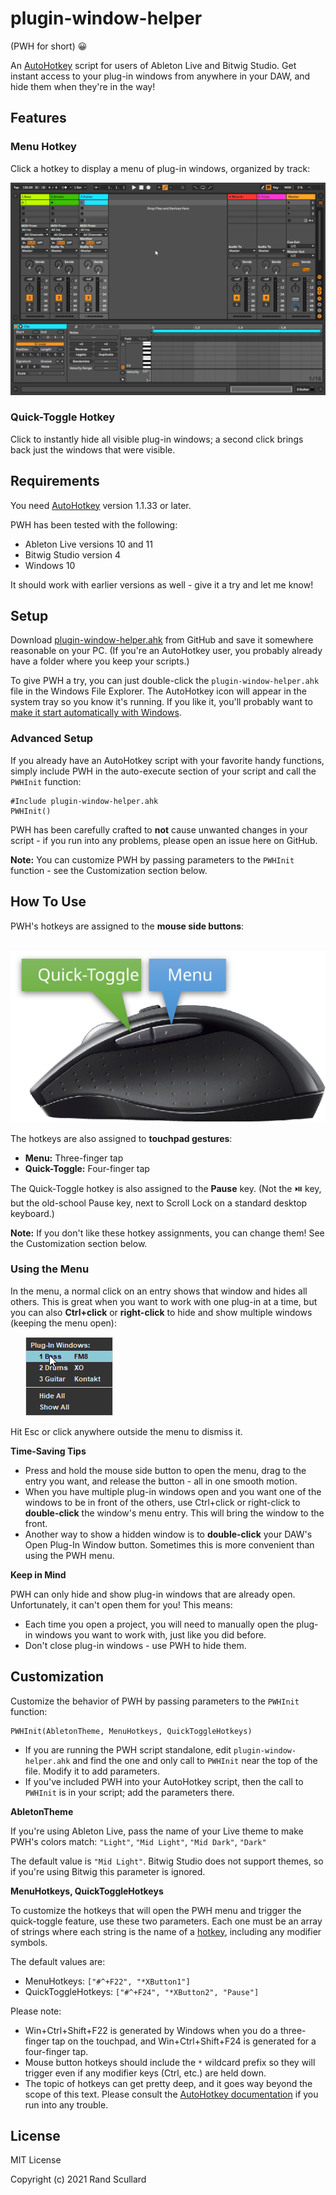 # plugin-window-helper

(PWH for short) 😀

An [AutoHotkey](https://www.autohotkey.com/) script for users of Ableton Live and Bitwig Studio. Get
instant access to your plug-in windows from anywhere in your DAW, and hide them when they're in the
way!

## Features

### Menu Hotkey

Click a hotkey to display a menu of plug-in windows, organized by track:

![Menu Animation](readme/menu.gif)

### Quick-Toggle Hotkey

Click to instantly hide all visible plug-in windows; a second click brings back just the windows
that were visible.

## Requirements

You need [AutoHotkey](https://www.autohotkey.com/download/) version 1.1.33 or later.

PWH has been tested with the following:

- Ableton Live versions 10 and 11
- Bitwig Studio version 4
- Windows 10

It should work with earlier versions as well - give it a try and let me know!

## Setup

Download
[plugin-window-helper.ahk](https://raw.githubusercontent.com/RandScullard/plugin-window-helper/master/plugin-window-helper.ahk)
from GitHub and save it somewhere reasonable on your PC. (If you're an AutoHotkey user, you probably
already have a folder where you keep your scripts.)

To give PWH a try, you can just double-click the `plugin-window-helper.ahk` file in the Windows File
Explorer. The AutoHotkey icon will appear in the system tray so you know it's running. If you like
it, you'll probably want to [make it start automatically with
Windows](https://www.autohotkey.com/docs/FAQ.htm#Startup).

### Advanced Setup

If you already have an AutoHotkey script with your favorite handy functions, simply
include PWH in the auto-execute section of your script and call the `PWHInit` function:

    #Include plugin-window-helper.ahk
    PWHInit()

PWH has been carefully crafted to **not** cause unwanted changes in your script - if you run into
any problems, please open an issue here on GitHub.

**Note:** You can customize PWH by passing parameters to the `PWHInit` function - see the
Customization section below.

## How To Use

PWH's hotkeys are assigned to the **mouse side buttons**:

&nbsp;&nbsp;&nbsp;&nbsp;&nbsp;&nbsp;![Mouse](readme/mouse.svg)

The hotkeys are also assigned to **touchpad gestures**:

- **Menu:** Three-finger tap
- **Quick-Toggle:** Four-finger tap

The Quick-Toggle hotkey is also assigned to the **Pause** key. (Not the ⏯️ key, but the old-school
Pause key, next to Scroll Lock on a standard desktop keyboard.)

**Note:** If you don't like these hotkey assignments, you can change them! See the Customization
section below.

### Using the Menu

In the menu, a normal click on an entry shows that window and hides all others. This is great when
you want to work with one plug-in at a time, but you can also **Ctrl+click** or **right-click** to
hide and show multiple windows (keeping the menu open):

&nbsp;&nbsp;&nbsp;&nbsp;&nbsp;&nbsp;![Menu Animation](readme/menu-multi.gif)

Hit Esc or click anywhere outside the menu to dismiss it.

**Time-Saving Tips** 

- Press and hold the mouse side button to open the menu, drag to the entry you want, and release the
    button - all in one smooth motion.
- When you have multiple plug-in windows open and you want one of the windows to be in front of the
     others, use Ctrl+click or right-click to **double-click** the window's menu entry. This will
     bring the window to the front.
- Another way to show a hidden window is to **double-click** your DAW's Open Plug-In Window button.
     Sometimes this is more convenient than using the PWH menu.

**Keep in Mind**

PWH can only hide and show plug-in windows that are already open. Unfortunately, it can't
open them for you! This means:

- Each time you open a project, you will need to manually open the plug-in windows you want to work
  with, just like you did before.
- Don't close plug-in windows - use PWH to hide them.

## Customization

Customize the behavior of PWH by passing parameters to the `PWHInit` function:

    PWHInit(AbletonTheme, MenuHotkeys, QuickToggleHotkeys)

- If you are running the PWH script standalone, edit `plugin-window-helper.ahk` and find the one and
  only call to `PWHInit` near the top of the file. Modify it to add parameters.
- If you've included PWH into your AutoHotkey script, then the call to `PWHInit` is in your script;
  add the parameters there.

**AbletonTheme**

If you're using Ableton Live, pass the name of your Live theme to make PWH's colors match:
`"Light"`, `"Mid Light"`, `"Mid Dark"`, `"Dark"`

The default value is `"Mid Light"`. Bitwig Studio does not support themes, so if you're using Bitwig
this parameter is ignored.

**MenuHotkeys, QuickToggleHotkeys**

To customize the hotkeys that will open the PWH menu and trigger the quick-toggle feature, use these
two parameters. Each one must be an array of strings where each string is the name of a
[hotkey](https://www.autohotkey.com/docs/Hotkeys.htm), including any modifier symbols.

The default values are:

- MenuHotkeys: `["#^+F22", "*XButton1"]`
- QuickToggleHotkeys: `["#^+F24", "*XButton2", "Pause"]`

Please note:

- Win+Ctrl+Shift+F22 is generated by Windows when you do a three-finger tap on the touchpad, and
  Win+Ctrl+Shift+F24 is generated for a four-finger tap.
- Mouse button hotkeys should include the `*` wildcard prefix so they will trigger even if any
  modifier keys (Ctrl, etc.) are held down.
- The topic of hotkeys can get pretty deep, and it goes way beyond the scope of this text. Please
  consult the [AutoHotkey documentation](https://www.autohotkey.com/docs/Hotkeys.htm) if you run
  into any trouble.

## License

MIT License

Copyright (c) 2021 Rand Scullard